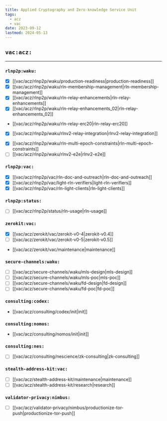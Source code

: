 ```yaml
---
title: Applied Cryptography and Zero-knowledge Service Unit
tags:
  - acz
  - vac
date: 2023-09-12
lastmod: 2024-05-13
---
```


## `vac:acz:`
---

### `rlnp2p:waku:`
* [x] [[vac/acz/rlnp2p/waku/production-readiness|production-readiness]]
* [x] [[vac/acz/rlnp2p/waku/rln-membership-management|rln-membership-management]]
* [x] [[vac/acz/rlnp2p/waku/rln-relay-enhancements|rln-relay-enhancements]]
* [x] [[vac/acz/rlnp2p/waku/rln-relay-enhancements_02|rln-relay-enhancements_02]]
* [[vac/acz/rlnp2p/waku/rln-relay-erc20|rln-relay-erc20]]
- [x] [[vac/acz/rlnp2p/waku/rlnv2-relay-integration|rlnv2-relay-integration]]
* [x] [[vac/acz/rlnp2p/waku/rln-multi-epoch-constraints|rln-multi-epoch-constraints]]
* [ ] [[vac/acz/rlnp2p/waku/rlnv2-e2e|rlnv2-e2e]]

### `rlnp2p:vac:`
* [x] [[vac/acz/rlnp2p/vac/rln-doc-and-outreach|rln-doc-and-outreach]]
* [x] [[vac/acz/rlnp2p/vac/light-rln-verifiers|light-rln-verifiers]]
* [x] [[vac/acz/rlnp2p/vac/rln-light-clients|rln-light-clients]]

### `rlnp2p:status:`
* [ ] [[vac/acz/rlnp2p/status/rln-usage|rln-usage]]

### `zerokit:vac:`
* [x] [[vac/acz/zerokit/vac/zerokit-v0-4|zerokit-v0.4]]
* [ ] [[vac/acz/zerokit/vac/zerokit-v0-5|zerokit-v0.5]]
* [[vac/acz/zerokit/vac/maintenance|maintenance]]

### `secure-channels:waku:`
* [ ] [[vac/acz/secure-channels/waku/mls-design|mls-design]]
* [ ] [[vac/acz/secure-channels/waku/mls-poc|mls-poc]]
* [ ] [[vac/acz/secure-channels/waku/fd-design|fd-design]]
* [ ] [[vac/acz/secure-channels/waku/fd-poc|fd-poc]]

### `consulting:codex:`
* [[vac/acz/consulting/codex/init|init]]

### `consulting:nomos:`
* [[vac/acz/consulting/nomos/init|init]]

### `consulting:nes:`
* [ ] [[vac/acz/consulting/nescience/zk-consulting|zk-consulting]]

### `stealth-address-kit:vac:` 
* [ ] [[vac/acz/stealth-address-kit/maintenance|maintenance]]
* [ ] [[vac/acz/stealth-address-kit/research|research]]

### `validator-privacy:nimbus:`
- [ ] [[vac/acz/validator-privacy/nimbus/productionize-tor-push|productionize-tor-push]] 